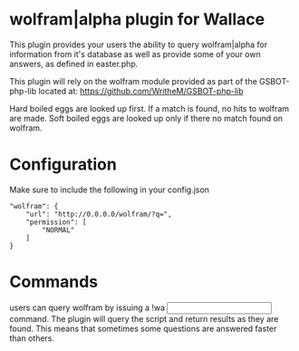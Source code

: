 # wolfram|alpha plugin for Wallace

This plugin provides your users the ability to query wolfram|alpha for information from it's database as well as provide some of your own answers, as defined in easter.php.

This plugin will rely on the wolfram module provided as part of the GSBOT-php-lib located at: https://github.com/WritheM/GSBOT-php-lib

Hard boiled eggs are looked up first. If a match is found, no hits to wolfram are made.
Soft boiled eggs are looked up only if there no match found on wolfram.

# Configuration

Make sure to include the following in your config.json

    "wolfram": {
        "url": "http://0.0.0.0/wolfram/?q=",
        "permission": [
            "NORMAL"
        ]
    }

# Commands

users can query wolfram by issuing a !wa <input> command. The plugin will query the script and return results as they are found. This means that sometimes some questions are answered faster than others.